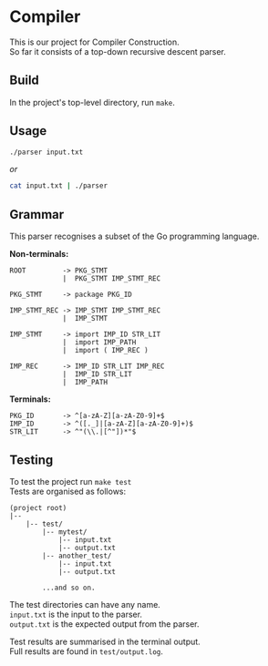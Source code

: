 # Compiler
This is our project for Compiler Construction.  
So far it consists of a top-down recursive descent parser.  

## Build
In the project's top-level directory, run `make`.  
## Usage
``` bash
./parser input.txt
```
_or_

``` bash
cat input.txt | ./parser
```

## Grammar
This parser recognises a subset of the Go programming language.  

**Non-terminals:**  
```
ROOT         -> PKG_STMT
             |  PKG_STMT IMP_STMT_REC

PKG_STMT     -> package PKG_ID

IMP_STMT_REC ->	IMP_STMT IMP_STMT_REC
             |  IMP_STMT

IMP_STMT     -> import IMP_ID STR_LIT
             |  import IMP_PATH
             |  import ( IMP_REC )

IMP_REC      -> IMP_ID STR_LIT IMP_REC
             |  IMP_ID STR_LIT
             |  IMP_PATH
```

**Terminals:**  
```
PKG_ID       ->	^[a-zA-Z][a-zA-Z0-9]+$
IMP_ID       -> ^([._]|[a-zA-Z][a-zA-Z0-9]+)$
STR_LIT      -> ^"(\\.|[^"])*"$
```

## Testing
To test the project run `make test`  
Tests are organised as follows:  
```
(project root)
|--
    |-- test/
        |-- mytest/
            |-- input.txt
            |-- output.txt
        |-- another_test/
            |-- input.txt
            |-- output.txt

        ...and so on.
```

The test directories can have any name.  
`input.txt` is the input to the parser.  
`output.txt` is the expected output from the parser.  

Test results are summarised in the terminal output.  
Full results are found in `test/output.log`.  
